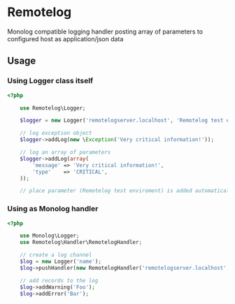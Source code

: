 Remotelog
=========

Monolog compatible logging handler posting array of parameters to configured host as application/json data

## Usage

### Using Logger class itself

``` php
<?php

    use Remotelog\Logger;

    $logger = new Logger('remotelogserver.localhost', 'Remotelog test enviroment', '/api/monitoring');

    // log exception object
    $logger->addLog(new \Exception('Very critical information!'));

    // log an array of parameters
    $logger->addLog(array(
        'message' => 'Very critical information!',
        'type'    => 'CRITICAL',
    ));

    // place parameter (Remotelog test enviroment) is added automatically to sent parameters

```

### Using as Monolog handler

``` php
<?php

    use Monolog\Logger;
    use Remotelog\Handler\RemotelogHandler;

    // create a log channel
    $log = new Logger('name');
    $log->pushHandler(new RemotelogHandler('remotelogserver.localhost', 'Remotelog test enviroment', '/api/monitoring', Logger::ERROR));

    // add records to the log
    $log->addWarning('Foo');
    $log->addError('Bar');

```